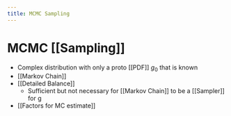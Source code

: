 ```yaml
---
title: MCMC Sampling
---
```


# MCMC [[Sampling]]
- Complex distribution with only a proto [[PDF]] $g_{0}$ that is known
- [[Markov Chain]]
- [[Detailed Balance]]
	- Sufficient but not necessary for [[Markov Chain]] to be a [[Sampler]] for g
- [[Factors for MC estimate]]


































































































